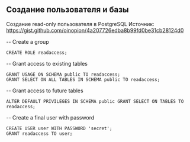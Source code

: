 
Создание пользователя и базы
---
Создание read-only пользователя в PostgreSQL
Источник: https://gist.github.com/oinopion/4a207726edba8b99fd0be31cb28124d0

-- Create a group
```
CREATE ROLE readaccess;
```
-- Grant access to existing tables
```
GRANT USAGE ON SCHEMA public TO readaccess;
GRANT SELECT ON ALL TABLES IN SCHEMA public TO readaccess;
```
-- Grant access to future tables
```
ALTER DEFAULT PRIVILEGES IN SCHEMA public GRANT SELECT ON TABLES TO readaccess;
```
-- Create a final user with password
```
CREATE USER user WITH PASSWORD 'secret';
GRANT readaccess TO user;
```
